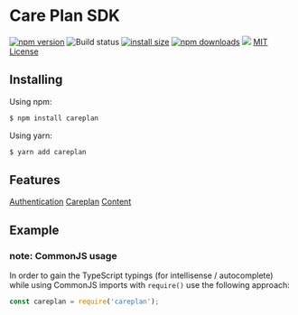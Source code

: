 # Care Plan SDK
[![npm version](https://img.shields.io/npm/v/careplan.svg?style=flat-square)](https://www.npmjs.org/package/careplan)
![Build status](https://github.com/CarePlanSDK/careplan/actions/workflows/ci.yml/badge.svg)
[![install size](https://packagephobia.com/result?p=careplan)](https://packagephobia.com/result?p=careplan)
[![npm downloads](https://img.shields.io/npm/dm/careplan.svg?style=flat-square)](http://npm-stat.com/charts.html?package=careplan)
[![](https://data.jsdelivr.com/v1/package/npm/careplan/badge)](https://www.jsdelivr.com/package/npm/careplan)
[MIT License](./LICENSE.md)


## Installing

Using npm:

```bash
$ npm install careplan
```

Using yarn:

```bash
$ yarn add careplan
```

## Features

[Authentication](https://github.com/CarePlanSDK/careplan/blob/master/docs/Authentication.md)
[Careplan](https://github.com/CarePlanSDK/careplan/blob/master/docs/Careplan.md)
[Content](https://github.com/CarePlanSDK/careplan/blob/master/docs/Content.md)

## Example

### note: CommonJS usage
In order to gain the TypeScript typings (for intellisense / autocomplete) while using CommonJS imports with `require()` use the following approach:

```js
const careplan = require('careplan');

```